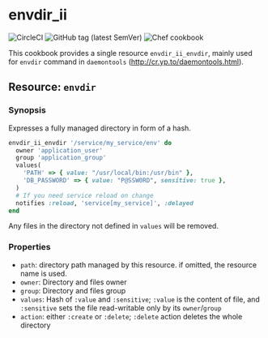 # envdir_ii

![CircleCI](https://img.shields.io/circleci/build/github/limitusus/envdir_ii/master?token=4cd3700996f9934222b4899ee5d84dfe3a2f62a7)
![GitHub tag (latest SemVer)](https://img.shields.io/github/v/tag/limitusus/envdir_ii)
![Chef cookbook](https://img.shields.io/cookbook/v/envdir_ii)

This cookbook provides a single resource `envdir_ii_envdir`, mainly
used for `envdir` command in `daemontools`
(http://cr.yp.to/daemontools.html).

## Resource: `envdir`

### Synopsis

Expresses a fully managed directory in form of a hash.

```ruby
envdir_ii_envdir '/service/my_service/env' do
  owner 'application_user'
  group 'application_group'
  values(
    'PATH' => { value: "/usr/local/bin:/usr/bin" },
    'DB_PASSWORD' => { value: "P@SSW0RD", sensitive: true },
  )
  # If you need service reload on change
  notifies :reload, 'service[my_service]', :delayed
end
```

Any files in the directory not defined in `values` will be removed.

### Properties

- `path`: directory path managed by this resource. if omitted, the resource name is used.
- `owner`: Directory and files owner
- `group`: Directory and files group
- `values`: Hash of `:value` and `:sensitive`; `:value` is the content of file, and `:sensitive` sets the file read-writable only by its `owner`/`group`
- `action`: either `:create` or `:delete`; `:delete` action deletes the whole directory
